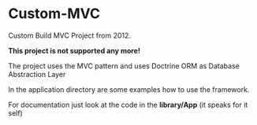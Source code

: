 Custom-MVC
===========

Custom Build MVC Project from 2012.

__This project is not supported any more!__

The project uses the MVC pattern and uses Doctrine ORM as Database Abstraction Layer

In the application directory are some examples how to use the framework.

For documentation just look at the code in the __library/App__ (it speaks for it self)
